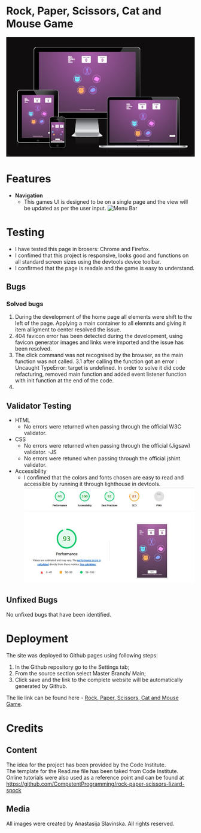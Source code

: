 # Rock, Paper, Scissors, Cat and Mouse Game

![Responsive](/assets/images/Responsive.jpg)

# Features

- **Navigation**
    - This games UI is designed to be on a single page and the view will be updated as per the user input.
    ![Menu Bar](/assets/images/menuprint.jpg)

# Testing
 - I have tested this page in brosers: Chrome and Firefox.
 - I confimed that this project is responsive, looks good and functions on all standard screen sizes using the devtools device toolbar.
 - I confirmed that the page is  readale and the game is easy to understand. 

 ## Bugs 

 ### Solved bugs

1. During the development of the home page all elements were shift to the left of the page. Applying a main container to all elemnts and giving it item alligment to center resolved the issue. 
2. 404 favicon error has been detected during the development, using favicon generator images and links were imported and the issue has been resolved. 
3. The click command was not recognised by the browser, as the main function was not called.
    3.1 after calling the function got an error : Uncaught TypeError: target is undefined. In order to solve it did code refacturing, removed main function and added event listener function with init function at the end of the code. 
4. 


## Validator Testing 

- HTML 
    - No errors were returned when passing through the official W3C validator.
- CSS 
    - No errors were returned when passing through the official (Jigsaw) validator.
-JS
    - No errors were retuned when passing through the official jshint validator. 
- Accessibility
    - I confimed that the colors and fonts chosen are easy to read and accessible by running it through lighthouse in devtools. 
    ![Accessibility](/assets/images/accessibility.jpg)

## Unfixed Bugs

No unfixed bugs that have been identified. 

# Deployment 

The site was deployed to Github pages using following steps:
1. In the Github repository go to the Settings tab;
2. From the source section select Master Branch/ Main;
3. Click save and the link to the complete website will be automatically generated by Github.

The lie link can be found here - [Rock, Paper, Scissors, Cat and Mouse Game](https://aslavinska.github.io/Rock-paper-scissors-cat-mouse/).

# Credits

## Content
The idea for the project has been provided by the Code Institute.  
The template for the Read.me file has been taked from Code Institute. 
Online tutorials were also used as a reference point and can be found at https://github.com/CompetentProgramming/rock-paper-scissors-lizard-spock

## Media
All images were created by Anastasija Slavinska. All rights reserved.